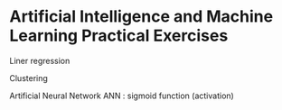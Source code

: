 # Artificial Intelligence and Machine Learning Practical Exercises
Liner regression




Clustering 



Artificial Neural Network ANN : sigmoid function (activation) 

